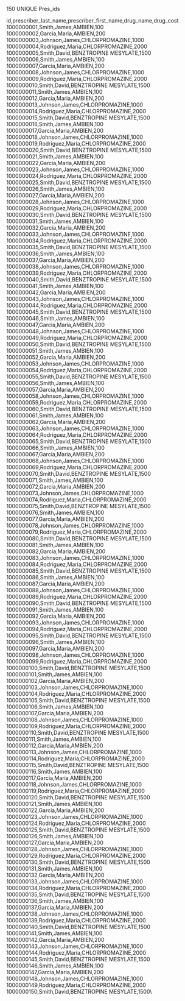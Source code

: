 150 UNIQUE Pres_ids

id,prescriber_last_name,prescriber_first_name,drug_name,drug_cost\
1000000001,Smith,James,AMBIEN,100\
1000000002,Garcia,Maria,AMBIEN,200\
1000000003,Johnson,James,CHLORPROMAZINE,1000\
1000000004,Rodriguez,Maria,CHLORPROMAZINE,2000\
1000000005,Smith,David,BENZTROPINE MESYLATE,1500\
1000000006,Smith,James,AMBIEN,100\
1000000007,Garcia,Maria,AMBIEN,200\
1000000008,Johnson,James,CHLORPROMAZINE,1000\
1000000009,Rodriguez,Maria,CHLORPROMAZINE,2000\
1000000010,Smith,David,BENZTROPINE MESYLATE,1500\
1000000011,Smith,James,AMBIEN,100\
1000000012,Garcia,Maria,AMBIEN,200\
1000000013,Johnson,James,CHLORPROMAZINE,1000\
1000000014,Rodriguez,Maria,CHLORPROMAZINE,2000\
1000000015,Smith,David,BENZTROPINE MESYLATE,1500\
1000000016,Smith,James,AMBIEN,100\
1000000017,Garcia,Maria,AMBIEN,200\
1000000018,Johnson,James,CHLORPROMAZINE,1000\
1000000019,Rodriguez,Maria,CHLORPROMAZINE,2000\
1000000020,Smith,David,BENZTROPINE MESYLATE,1500\
1000000021,Smith,James,AMBIEN,100\
1000000022,Garcia,Maria,AMBIEN,200\
1000000023,Johnson,James,CHLORPROMAZINE,1000\
1000000024,Rodriguez,Maria,CHLORPROMAZINE,2000\
1000000025,Smith,David,BENZTROPINE MESYLATE,1500\
1000000026,Smith,James,AMBIEN,100\
1000000027,Garcia,Maria,AMBIEN,200\
1000000028,Johnson,James,CHLORPROMAZINE,1000\
1000000029,Rodriguez,Maria,CHLORPROMAZINE,2000\
1000000030,Smith,David,BENZTROPINE MESYLATE,1500\
1000000031,Smith,James,AMBIEN,100\
1000000032,Garcia,Maria,AMBIEN,200\
1000000033,Johnson,James,CHLORPROMAZINE,1000\
1000000034,Rodriguez,Maria,CHLORPROMAZINE,2000\
1000000035,Smith,David,BENZTROPINE MESYLATE,1500\
1000000036,Smith,James,AMBIEN,100\
1000000037,Garcia,Maria,AMBIEN,200\
1000000038,Johnson,James,CHLORPROMAZINE,1000\
1000000039,Rodriguez,Maria,CHLORPROMAZINE,2000\
1000000040,Smith,David,BENZTROPINE MESYLATE,1500\
1000000041,Smith,James,AMBIEN,100\
1000000042,Garcia,Maria,AMBIEN,200\
1000000043,Johnson,James,CHLORPROMAZINE,1000\
1000000044,Rodriguez,Maria,CHLORPROMAZINE,2000\
1000000045,Smith,David,BENZTROPINE MESYLATE,1500\
1000000046,Smith,James,AMBIEN,100\
1000000047,Garcia,Maria,AMBIEN,200\
1000000048,Johnson,James,CHLORPROMAZINE,1000\
1000000049,Rodriguez,Maria,CHLORPROMAZINE,2000\
1000000050,Smith,David,BENZTROPINE MESYLATE,1500\
1000000051,Smith,James,AMBIEN,100\
1000000052,Garcia,Maria,AMBIEN,200\
1000000053,Johnson,James,CHLORPROMAZINE,1000\
1000000054,Rodriguez,Maria,CHLORPROMAZINE,2000\
1000000055,Smith,David,BENZTROPINE MESYLATE,1500\
1000000056,Smith,James,AMBIEN,100\
1000000057,Garcia,Maria,AMBIEN,200\
1000000058,Johnson,James,CHLORPROMAZINE,1000\
1000000059,Rodriguez,Maria,CHLORPROMAZINE,2000\
1000000060,Smith,David,BENZTROPINE MESYLATE,1500\
1000000061,Smith,James,AMBIEN,100\
1000000062,Garcia,Maria,AMBIEN,200\
1000000063,Johnson,James,CHLORPROMAZINE,1000\
1000000064,Rodriguez,Maria,CHLORPROMAZINE,2000\
1000000065,Smith,David,BENZTROPINE MESYLATE,1500\
1000000066,Smith,James,AMBIEN,100\
1000000067,Garcia,Maria,AMBIEN,200\
1000000068,Johnson,James,CHLORPROMAZINE,1000\
1000000069,Rodriguez,Maria,CHLORPROMAZINE,2000\
1000000070,Smith,David,BENZTROPINE MESYLATE,1500\
1000000071,Smith,James,AMBIEN,100\
1000000072,Garcia,Maria,AMBIEN,200\
1000000073,Johnson,James,CHLORPROMAZINE,1000\
1000000074,Rodriguez,Maria,CHLORPROMAZINE,2000\
1000000075,Smith,David,BENZTROPINE MESYLATE,1500\
1000000076,Smith,James,AMBIEN,100\
1000000077,Garcia,Maria,AMBIEN,200\
1000000078,Johnson,James,CHLORPROMAZINE,1000\
1000000079,Rodriguez,Maria,CHLORPROMAZINE,2000\
1000000080,Smith,David,BENZTROPINE MESYLATE,1500\
1000000081,Smith,James,AMBIEN,100\
1000000082,Garcia,Maria,AMBIEN,200\
1000000083,Johnson,James,CHLORPROMAZINE,1000\
1000000084,Rodriguez,Maria,CHLORPROMAZINE,2000\
1000000085,Smith,David,BENZTROPINE MESYLATE,1500\
1000000086,Smith,James,AMBIEN,100\
1000000087,Garcia,Maria,AMBIEN,200\
1000000088,Johnson,James,CHLORPROMAZINE,1000\
1000000089,Rodriguez,Maria,CHLORPROMAZINE,2000\
1000000090,Smith,David,BENZTROPINE MESYLATE,1500\
1000000091,Smith,James,AMBIEN,100\
1000000092,Garcia,Maria,AMBIEN,200\
1000000093,Johnson,James,CHLORPROMAZINE,1000\
1000000094,Rodriguez,Maria,CHLORPROMAZINE,2000\
1000000095,Smith,David,BENZTROPINE MESYLATE,1500\
1000000096,Smith,James,AMBIEN,100\
1000000097,Garcia,Maria,AMBIEN,200\
1000000098,Johnson,James,CHLORPROMAZINE,1000\
1000000099,Rodriguez,Maria,CHLORPROMAZINE,2000\
1000000100,Smith,David,BENZTROPINE MESYLATE,1500\
1000000101,Smith,James,AMBIEN,100\
1000000102,Garcia,Maria,AMBIEN,200\
1000000103,Johnson,James,CHLORPROMAZINE,1000\
1000000104,Rodriguez,Maria,CHLORPROMAZINE,2000\
1000000105,Smith,David,BENZTROPINE MESYLATE,1500\
1000000106,Smith,James,AMBIEN,100\
1000000107,Garcia,Maria,AMBIEN,200\
1000000108,Johnson,James,CHLORPROMAZINE,1000\
1000000109,Rodriguez,Maria,CHLORPROMAZINE,2000\
1000000110,Smith,David,BENZTROPINE MESYLATE,1500\
1000000111,Smith,James,AMBIEN,100\
1000000112,Garcia,Maria,AMBIEN,200\
1000000113,Johnson,James,CHLORPROMAZINE,1000\
1000000114,Rodriguez,Maria,CHLORPROMAZINE,2000\
1000000115,Smith,David,BENZTROPINE MESYLATE,1500\
1000000116,Smith,James,AMBIEN,100\
1000000117,Garcia,Maria,AMBIEN,200\
1000000118,Johnson,James,CHLORPROMAZINE,1000\
1000000119,Rodriguez,Maria,CHLORPROMAZINE,2000\
1000000120,Smith,David,BENZTROPINE MESYLATE,1500\
1000000121,Smith,James,AMBIEN,100\
1000000122,Garcia,Maria,AMBIEN,200\
1000000123,Johnson,James,CHLORPROMAZINE,1000\
1000000124,Rodriguez,Maria,CHLORPROMAZINE,2000\
1000000125,Smith,David,BENZTROPINE MESYLATE,1500\
1000000126,Smith,James,AMBIEN,100\
1000000127,Garcia,Maria,AMBIEN,200\
1000000128,Johnson,James,CHLORPROMAZINE,1000\
1000000129,Rodriguez,Maria,CHLORPROMAZINE,2000\
1000000130,Smith,David,BENZTROPINE MESYLATE,1500\
1000000131,Smith,James,AMBIEN,100\
1000000132,Garcia,Maria,AMBIEN,200\
1000000133,Johnson,James,CHLORPROMAZINE,1000\
1000000134,Rodriguez,Maria,CHLORPROMAZINE,2000\
1000000135,Smith,David,BENZTROPINE MESYLATE,1500\
1000000136,Smith,James,AMBIEN,100\
1000000137,Garcia,Maria,AMBIEN,200\
1000000138,Johnson,James,CHLORPROMAZINE,1000\
1000000139,Rodriguez,Maria,CHLORPROMAZINE,2000\
1000000140,Smith,David,BENZTROPINE MESYLATE,1500\
1000000141,Smith,James,AMBIEN,100\
1000000142,Garcia,Maria,AMBIEN,200\
1000000143,Johnson,James,CHLORPROMAZINE,1000\
1000000144,Rodriguez,Maria,CHLORPROMAZINE,2000\
1000000145,Smith,David,BENZTROPINE MESYLATE,1500\
1000000146,Smith,James,AMBIEN,100\
1000000147,Garcia,Maria,AMBIEN,200\
1000000148,Johnson,James,CHLORPROMAZINE,1000\
1000000149,Rodriguez,Maria,CHLORPROMAZINE,2000\
1000000150,Smith,David,BENZTROPINE MESYLATE,1500\
